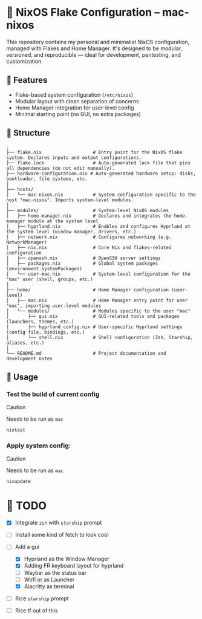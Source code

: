 # 🐧 NixOS Flake Configuration – mac-nixos

This repository contains my personal and minimalist NixOS configuration, managed with Flakes and Home Manager.
It's designed to be modular, versioned, and reproducible — ideal for development, pentesting, and customization.

## 🧩 Features

- Flake-based system configuration (`/etc/nixos`)
- Modular layout with clean separation of concerns
- Home Manager integration for user-level config
- Minimal starting point (no GUI, no extra packages)

## 📁 Structure

```shell
.
├── flake.nix                   # Entry point for the NixOS flake system. Declares inputs and output configurations.
├── flake.lock                  # Auto-generated lock file that pins all dependencies (do not edit manually).
├── hardware-configuration.nix # Auto-generated hardware setup: disks, bootloader, file systems, etc.
│ 
├── hosts/
│   └── mac-nixos.nix           # System configuration specific to the host "mac-nixos". Imports system-level modules.
│ 
├── modules/                    # System-level NixOS modules
│   ├── home-manager.nix        # Declares and integrates the home-manager module at the system level
│   ├── hyprland.nix            # Enables and configures Hyprland at the system level (window manager, drivers, etc.)
│   ├── network.nix             # Configures networking (e.g. NetworkManager)
│   ├── nix.nix                 # Core Nix and flakes-related configuration
│   ├── openssh.nix             # OpenSSH server settings
│   ├── packages.nix            # Global system packages (environment.systemPackages)
│   └── user-mac.nix            # System-level configuration for the "mac" user (shell, groups, etc.)
│ 
├── home/                       # Home Manager configuration (user-level)
│   ├── mac.nix                 # Home Manager entry point for user "mac", importing user-level modules
│   └── modules/                # Modules specific to the user "mac"
│       ├── gui.nix             # GUI-related tools and packages (launchers, themes, etc.)
│       ├── hyprland_config.nix # User-specific Hyprland settings (config file, bindings, etc.)
│       └── shell.nix           # Shell configuration (Zsh, Starship, aliases, etc.)
│ 
└── README.md                   # Project documentation and development notes
```

## 🚀 Usage

### Test the build of current config 

> [!CAUTION]
> Needs to be run as `mac`
```bash 
nixtest
```

### Apply system config:

> [!CAUTION]
> Needs to be run as `mac`
```bash
nixupdate
```

# 🔧 TODO

- [x] Integrate `zsh` with `starship` prompt
- [ ] Install some kind of fetch to look cool
- [ ] Add a gui
  - [x] Hyprland as the Window Manager
  - [x] Adding FR keyboard layout for hyprland
  - [ ] Waybar as the status bar
  - [ ] Wofi or as Launcher
  - [x] Alacritty as terminal
- [ ] Rice `starship` prompt
- [ ] Rice tf out of this

